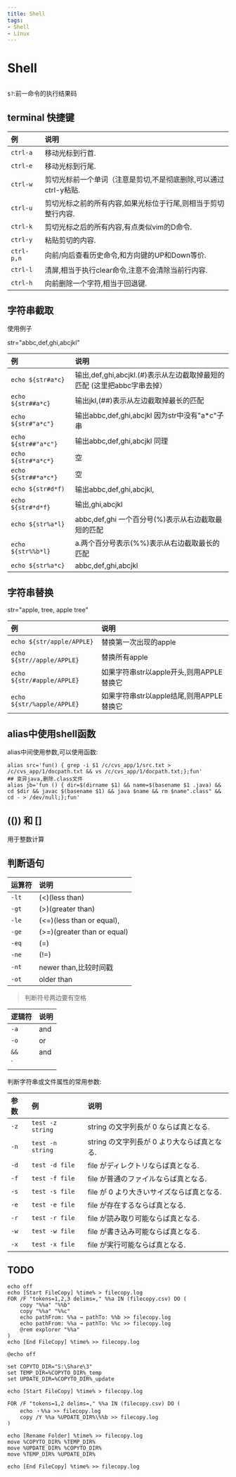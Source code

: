 ```yaml
---
title: Shell
tags:
- Shell
- Linux
---
```


# Shell

## 

`$?`:前一命令的执行结果码

## terminal 快捷键

|例|说明|
|:--|:--|
|`ctrl-a`| 移动光标到行首.|
|`ctrl-e`| 移动光标到行尾.|
|`ctrl-w`| 剪切光标前一个单词（注意是剪切,不是彻底删除,可以通过ctrl-y粘贴.|
|`ctrl-u`| 剪切光标之前的所有内容,如果光标位于行尾,则相当于剪切整行内容.|
|`ctrl-k`| 剪切光标之后的所有内容,有点类似vim的D命令.|
|`ctrl-y`|粘贴剪切的内容.|
|`ctrl-p,n`|向前/向后查看历史命令,和方向键的UP和Down等价.|
|`ctrl-l`| 清屏,相当于执行clear命令,注意不会清除当前行内容.|
|`ctrl-h`| 向前删除一个字符,相当于回退键.|


## 字符串截取

使用例子

str="abbc,def,ghi,abcjkl"

|例|说明|
|:--|:--|
|`echo ${str#a*c}    `|输出,def,ghi,abcjkl.(#)表示从左边截取掉最短的匹配 (这里把abbc字串去掉）|
|`echo ${str##a*c}   `|输出jkl,(##)表示从左边截取掉最长的匹配|
|`echo ${str#"a*c"}  `|输出abbc,def,ghi,abcjkl 因为str中没有"a*c"子串|
|`echo ${str##"a*c"} `|输出abbc,def,ghi,abcjkl 同理|
|`echo ${str#*a*c*}  `|空|
|`echo ${str##*a*c*} `|空|
|`echo ${str#d*f)    `|输出abbc,def,ghi,abcjkl,|
|`echo ${str#*d*f}   `|输出,ghi,abcjkl|
|`echo ${str%a*l}    `|abbc,def,ghi  一个百分号(%)表示从右边截取最短的匹配|
|`echo ${str%%b*l}   `|a.两个百分号表示(%%)表示从右边截取最长的匹配|
|`echo ${str%a*c}    `|abbc,def,ghi,abcjkl|


## 字符串替换

str="apple, tree, apple tree"

|例|说明|
|:--|:--|
|`echo ${str/apple/APPLE} `|替换第一次出现的apple|
|`echo ${str//apple/APPLE}`|替换所有apple|
|`echo ${str/#apple/APPLE}`|如果字符串str以apple开头,则用APPLE替换它|
|`echo ${str/%apple/APPLE}`|如果字符串str以apple结尾,则用APPLE替换它|


## alias中使用shell函数

alias中间使用参数,可以使用函数:
```shell
alias src='fun() { grep -i $1 /c/cvs_app/1/src.txt > /c/cvs_app/1/docpath.txt && vs /c/cvs_app/1/docpath.txt;};fun'
## 变异java,删除.class文件
alias jb='fun () { dir=$(dirname $1) && name=$(basename $1 .java) && cd $dir && javac $(basename $1) && java $name && rm $name".class" && cd - > /dev/null;};fun'
```

## (()) 和 []

用于整数计算

## 判断语句

|运算符|说明|
|:--|:--|
|`-lt`|(<)(less than)|
|`-gt`|(>)(greater than)|
|`-le`|(<=)(less than or equal),|
|`-ge`|(>=)(greater than or equal)|
|`-eq`|(=)|
|`-ne`|(!=)|
|`-nt`|newer than,比较时间戳|
|`-ot`|older than|

> 判断符号两边要有空格

|逻辑符|说明|
|:--|:--|
|`-a`|and|
|`-o`|or|
|`&&`|and|
|`||`|or|


判断字符串或文件属性的常用参数:

|参数|例|说明|
|:--|:--|:--|
|`-z`|`test -z string`|string の文字列長が 0 ならば真となる.|
|`-n`|`test -n string`|string の文字列長が 0 より大ならば真となる.|
|`-d`|`test -d file`|file がディレクトリならば真となる.|
|`-f`|`test -f file`|file が普通のファイルならば真となる.|
|`-s`|`test -s file`|file が 0 より大きいサイズならば真となる.|
|`-e`|`test -e file`|file が存在するならば真となる.|
|`-r`|`test -r file`|file が読み取り可能ならば真となる.|
|`-w`|`test -w file`|file が書き込み可能ならば真となる.|
|`-x`|`test -x file`|file が実行可能ならば真となる.|


## TODO

```
echo off
echo [Start FileCopy] %time% > filecopy.log
FOR /F "tokens=1,2,3 delims=," %%a IN (filecopy.csv) DO (
	copy "%%a" "%%b"
	copy "%%a" "%%c"
	echo pathFrom: %%a → pathTo: %%b >> filecopy.log
	echo pathFrom: %%a → pathTo: %%c >> filecopy.log
	@rem explorer "%%a"
)
echo [End FileCopy] %time% >> filecopy.log
```
```
@echo off

set COPYTO_DIR="S:\Share\3"
set TEMP_DIR=%COPYTO_DIR%_temp
set UPDATE_DIR=%COPYTO_DIR%_update

echo [Start FileCopy] %time% > filecopy.log

FOR /F "tokens=1,2 delims=," %%a IN (filecopy.csv) DO (
	echo ・%%a >> filecopy.log
	copy /Y %%a %UPDATE_DIR%\%%b >> filecopy.log
)

echo [Rename Folder] %time% >> filecopy.log
move %COPYTO_DIR% %TEMP_DIR%
move %UPDATE_DIR% %COPYTO_DIR%
move %TEMP_DIR% %UPDATE_DIR%

echo [End FileCopy] %time% >> filecopy.log
```
